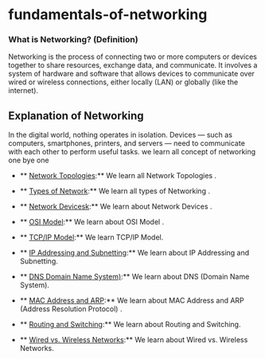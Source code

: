 # fundamentals-of-networking

### What is Networking? (Definition)
Networking is the process of connecting two or more computers or devices together to share resources, exchange data, and communicate. It involves a system of hardware and software that allows devices to communicate over wired or wireless connections, either locally (LAN) or globally (like the internet).

## Explanation of Networking
In the digital world, nothing operates in isolation. Devices — such as computers, smartphones, printers, and servers — need to communicate with each other to perform useful tasks.
we learn all concept of networking one bye one 

- ** [Network Topologies](https://github.com/sherazi1214/Network-Topologies/blob/main/README.md):** We learn all Network Topologies .
- ** [Types of Network](https://github.com/sherazi1214/Types-of-Network/blob/main/README.md):** We learn all types of  Networking  .
- ** [Network Devicesk](https://github.com/sherazi1214/Network-Devices/blob/main/README.md):** We learn about Network Devices  .
- ** [OSI Model](https://github.com/sherazi1214/OSI-Model/blob/main/README.md):** We learn about OSI Model  .
- ** [TCP/IP Model](https://github.com/sherazi1214/TCP-IP-Model/blob/main/README.md):** We learn TCP/IP Model.
- ** [IP Addressing and Subnetting](https://github.com/sherazi1214/IP-Addressing-and-Subnetting/blob/main/README.md):** We learn about IP Addressing and Subnetting.
-  ** [DNS Domain Name System)](https://github.com/sherazi1214/DNS-Domain-Name-System-/blob/main/README.md):** We learn about DNS (Domain Name System).
- ** [MAC Address and ARP](https://github.com/sherazi1214/MAC-Address-and-ARP-Address-Resolution-Protocol-/blob/main/README.md):** We learn about MAC Address and ARP (Address Resolution Protocol)  .

- ** [Routing and Switching](https://github.com/sherazi1214/Routing-and-Switching/blob/main/README.md):** We learn about Routing and Switching.
- ** [Wired vs. Wireless Networks](https://github.com/sherazi1214/Routing-and-Switching/blob/main/README.md):** We learn about Wired vs. Wireless Networks.
